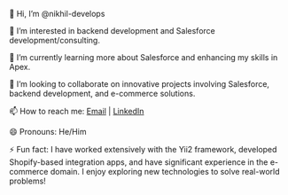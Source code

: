 👋 Hi, I’m @nikhil-develops

👀 I’m interested in backend development and Salesforce development/consulting.

🌱 I’m currently learning more about Salesforce and enhancing my skills in Apex.

💞️ I’m looking to collaborate on innovative projects involving Salesforce, backend development, and e-commerce solutions.

📫 How to reach me: [Email](nikhil.shukla@gmail.com) | [LinkedIn](https://www.linkedin.com/in/nikhil-shukla-803a74168/)

😄 Pronouns: He/Him

⚡ Fun fact: I have worked extensively with the Yii2 framework, developed Shopify-based integration apps, and have significant experience in the e-commerce domain. I enjoy exploring new technologies to solve real-world problems!
